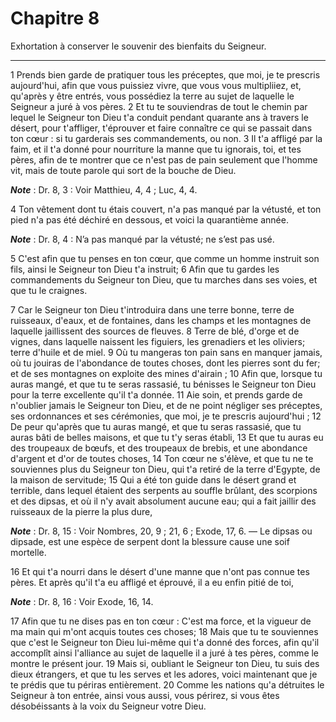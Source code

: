 # Chapitre 8

Exhortation à conserver le souvenir des bienfaits du Seigneur.

***

1 Prends bien garde de pratiquer tous les préceptes, que moi, je te prescris aujourd'hui, afin que vous puissiez vivre, que vous vous multipliiez, et, qu'après y être entrés, vous possédiez la terre au sujet de laquelle le Seigneur a juré à vos pères. 2 Et tu te souviendras de tout le chemin par lequel le Seigneur ton Dieu t'a conduit pendant quarante ans à travers le désert, pour t'affliger, t'éprouver et faire connaître ce qui se passait dans ton cœur : si tu garderais ses commandements, ou non. 3 Il t'a affligé par la faim, et il t'a donné pour nourriture la manne que tu ignorais, toi, et tes pères, afin de te montrer que ce n'est pas de pain seulement que l'homme vit, mais de toute parole qui sort de la bouche de Dieu.

***Note*** :  Dr. 8, 3 : Voir Matthieu, 4, 4 ; Luc, 4, 4.

4 Ton vêtement dont tu étais couvert, n'a pas manqué par la vétusté, et ton pied n'a pas été déchiré en dessous, et voici la quarantième année.

***Note*** :  Dr. 8, 4 : N’a pas manqué par la vétusté; ne s’est pas usé.

5 C'est afin que tu penses en ton cœur, que comme un homme instruit son fils, ainsi le Seigneur ton Dieu t'a instruit; 6 Afin que tu gardes les commandements du Seigneur ton Dieu, que tu marches dans ses voies, et que tu le craignes.


7 Car le Seigneur ton Dieu t'introduira dans une terre bonne, terre de ruisseaux, d'eaux, et de fontaines, dans les champs et les montagnes de laquelle jaillissent des sources de fleuves. 8 Terre de blé, d'orge et de vignes, dans laquelle naissent les figuiers, les grenadiers et les oliviers; terre d'huile et de miel. 9 Où tu mangeras ton pain sans en manquer jamais, où tu jouiras de l'abondance de toutes choses, dont les pierres sont du fer; et de ses montagnes on exploite des mines d'airain ; 10 Afin que, lorsque tu auras mangé, et que tu te seras rassasié, tu bénisses le Seigneur ton Dieu pour la terre excellente qu'il t'a donnée. 11 Aie soin, et prends garde de n'oublier jamais le Seigneur ton Dieu, et de ne point négliger ses préceptes, ses ordonnances et ses cérémonies, que moi, je te prescris aujourd'hui ; 12 De peur qu'après que tu auras mangé, et que tu seras rassasié, que tu auras bâti de belles maisons, et que tu t'y seras établi, 13 Et que tu auras eu des troupeaux de bœufs, et des troupeaux de brebis,
et une abondance d'argent et d'or de toutes choses, 14 Ton cœur ne s'élève, et que tu ne te souviennes plus du Seigneur ton Dieu, qui t'a retiré de la terre d'Egypte, de la maison de servitude; 15 Qui a été ton guide dans le désert grand et terrible, dans lequel étaient des serpents au souffle brûlant, des scorpions et des dipsas, et où il n'y avait absolument aucune eau; qui a fait jaillir des ruisseaux de la pierre la plus dure,

***Note*** :  Dr. 8, 15 : Voir Nombres, 20, 9 ; 21, 6 ; Exode, 17, 6. ― Le dipsas ou dipsade, est une espèce de serpent dont la blessure cause une soif mortelle.

16 Et qui t'a nourri dans le désert d'une manne que n'ont pas connue tes pères. Et après qu'il t'a eu affligé et éprouvé, il a eu enfin pitié de toi,

***Note*** :  Dr. 8, 16 : Voir Exode, 16, 14.

17 Afin que tu ne dises pas en ton cœur : C'est ma force, et la vigueur de ma main qui m'ont acquis toutes ces choses; 18 Mais que tu te souviennes que c'est le Seigneur ton Dieu lui-même qui t'a donné des forces, afin qu'il accomplît ainsi l'alliance au sujet de laquelle il a juré à tes pères, comme le montre le présent jour. 19 Mais si, oubliant le Seigneur ton Dieu, tu suis des dieux étrangers, et que tu les serves et les adores, voici maintenant que je te prédis que tu périras entièrement. 20 Comme les nations qu'a détruites le Seigneur à ton entrée, ainsi vous aussi, vous périrez, si vous êtes désobéissants à la voix du Seigneur votre Dieu.

